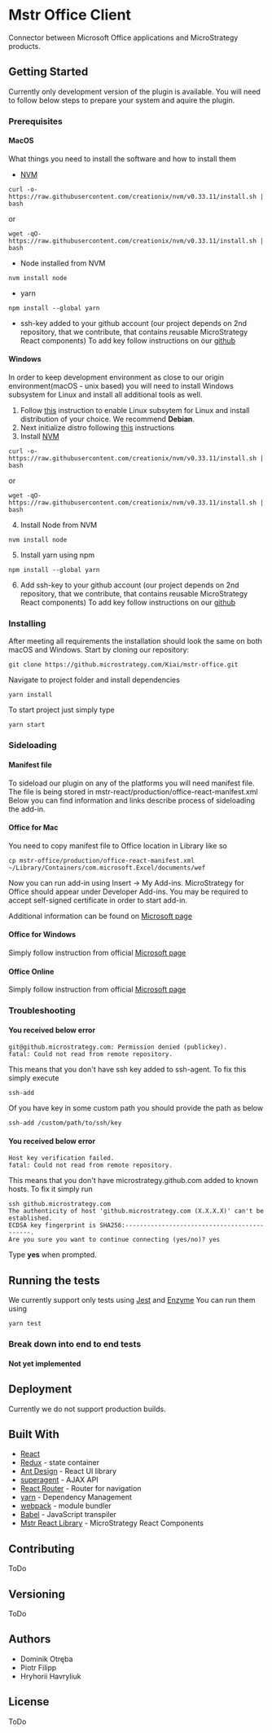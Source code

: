 # Mstr Office Client

Connector between Microsoft Office applications and MicroStrategy products.


## Getting Started

Currently only development version of the plugin is available. You will need to follow below steps to prepare your system and aquire the plugin.

### Prerequisites

#### MacOS

What things you need to install the software and how to install them
* [NVM](https://github.com/creationix/nvm)

```
curl -o- https://raw.githubusercontent.com/creationix/nvm/v0.33.11/install.sh | bash
```
or
```
wget -qO- https://raw.githubusercontent.com/creationix/nvm/v0.33.11/install.sh | bash
```
* Node installed from NVM
```
nvm install node
```
* yarn
```
npm install --global yarn
```
* ssh-key added to your github account (our project depends on 2nd repository, that we contribute, that contains reusable MicroStrategy React components)
To add key follow instructions on our [github](https://help.github.com/enterprise/2.15/user/articles/connecting-to-github-with-ssh/)

#### Windows

In order to keep development environment as close to our origin environment(macOS - unix based) you will need to install Windows subsystem for Linux and install all additional tools as well.

1. Follow [this](https://docs.microsoft.com/en-us/windows/wsl/install-win10) instruction to enable Linux subsytem for Linux and install distribution of your choice. We recommend **Debian**.
2. Next initialize distro following [this](https://docs.microsoft.com/en-us/windows/wsl/initialize-distro) instructions
3. Install [NVM](https://github.com/creationix/nvm)

```
curl -o- https://raw.githubusercontent.com/creationix/nvm/v0.33.11/install.sh | bash
```
or
```
wget -qO- https://raw.githubusercontent.com/creationix/nvm/v0.33.11/install.sh | bash
```
4. Install Node from NVM
```
nvm install node
```
5. Install yarn using npm
```
npm install --global yarn
```
6. Add ssh-key to your github account (our project depends on 2nd repository, that we contribute, that contains reusable MicroStrategy React components) To add key follow instructions on our [github](https://help.github.com/enterprise/2.15/user/articles/connecting-to-github-with-ssh/)

### Installing

After meeting all requirements the installation should look the same on both macOS and Windows.
Start by cloning our repository:

```
git clone https://github.microstrategy.com/Kiai/mstr-office.git
```

Navigate to project folder and install dependencies

```
yarn install
```

To start project just simply type

```
yarn start
```

### Sideloading

#### Manifest file

To sideload our plugin on any of the platforms you will need manifest file.
The file is being stored in mstr-react/production/office-react-manifest.xml
Below you can find information and links describe process of sideloading the add-in.

#### Office for Mac

You need to copy manifest file to Office location in Library like so
```
cp mstr-office/production/office-react-manifest.xml ~/Library/Containers/com.microsoft.Excel/documents/wef
```

Now you can run add-in using Insert -> My Add-ins.
MicroStrategy for Office should appear under Developer Add-ins.
You may be required to accept self-signed certificate in order to start add-in.

Additional information can be found on [Microsoft page](https://docs.microsoft.com/en-us/office/dev/add-ins/testing/sideload-an-office-add-in-on-ipad-and-mac)

#### Office for Windows

Simply follow instruction from official [Microsoft page](https://docs.microsoft.com/en-us/office/dev/add-ins/testing/create-a-network-shared-folder-catalog-for-task-pane-and-content-add-ins)

#### Office Online

Simply follow instruction from official [Microsoft page](https://docs.microsoft.com/en-us/office/dev/add-ins/testing/sideload-office-add-ins-for-testing)

### Troubleshooting

#### You received below error
```
git@github.microstrategy.com: Permission denied (publickey).
fatal: Could not read from remote repository.
```
This means that you don't have ssh key added to ssh-agent. To fix this simply execute
```
ssh-add
```
Of you have key in some custom path you should provide the path as below
```
ssh-add /custom/path/to/ssh/key
```
#### You received below error
```
Host key verification failed.
fatal: Could not read from remote repository.
```
This means that you don't have microstrategy.github.com added to known hosts.
To fix it simply run
```
ssh github.microstrategy.com
The authenticity of host 'github.microstrategy.com (X.X.X.X)' can't be established.
ECDSA key fingerprint is SHA256:--------------------------------------------.
Are you sure you want to continue connecting (yes/no)? yes
```
Type **yes** when prompted.

## Running the tests

We currently support only tests using [Jest](https://jestjs.io/) and [Enzyme](https://airbnb.io/enzyme/docs/api/)
You can run them using
```
yarn test
```

### Break down into end to end tests

#### Not yet implemented

## Deployment

Currently we do not support production builds.

## Built With

* [React](https://reactjs.org/)
* [Redux](https://redux.js.org/) - state container
* [Ant Design](https://ant.design/docs/react/introduce) - React UI library
* [superagent](https://visionmedia.github.io/superagent/) - AJAX API
* [React Router](https://github.com/ReactTraining/react-router) - Router for navigation
* [yarn](https://yarnpkg.com/en/) - Dependency Management
* [webpack](https://webpack.js.org/) - module bundler
* [Babel](https://babeljs.io/) - JavaScript transpiler
* [Mstr React Library](https://github.microstrategy.com/pfilipp/mstr-react-library) - MicroStrategy React Components

## Contributing

ToDo

## Versioning

ToDo

## Authors

* Dominik Otręba
* Piotr Filipp
* Hryhorii Havryliuk

## License

ToDo
